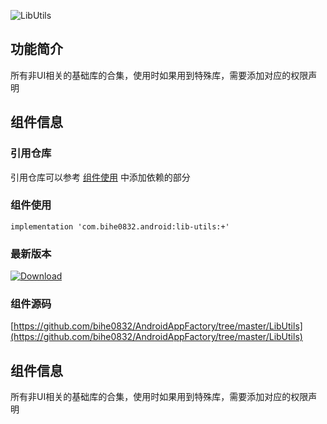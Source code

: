 ![LibUtils](https://img.shields.io/badge/AndroidAppFactory-LibUtils-brightgreen)
## 功能简介

所有非UI相关的基础库的合集，使用时如果用到特殊库，需要添加对应的权限声明

## 组件信息

### 引用仓库

引用仓库可以参考 [组件使用](./../start.md) 中添加依赖的部分

### 组件使用

    implementation 'com.bihe0832.android:lib-utils:+'

### 最新版本

[ ![Download](https://api.bintray.com/packages/bihe0832/android/lib-wrapper/images/download.svg) ](https://bintray.com/bihe0832/android/lib-wrapper/_latestVersion)


### 组件源码

[https://github.com/bihe0832/AndroidAppFactory/tree/master/LibUtils](https://github.com/bihe0832/AndroidAppFactory/tree/master/LibUtils)

## 组件信息

所有非UI相关的基础库的合集，使用时如果用到特殊库，需要添加对应的权限声明